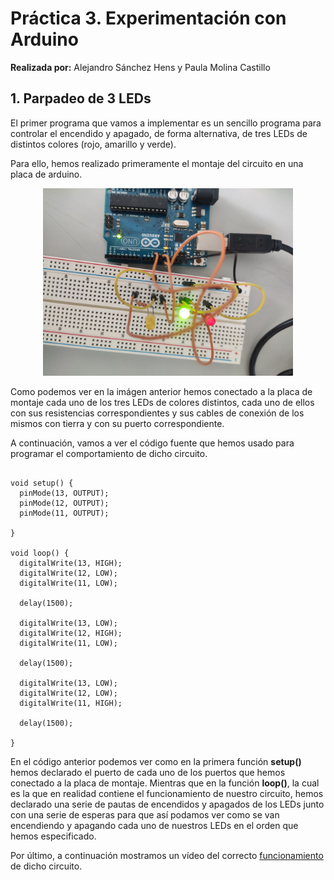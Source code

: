 # Práctica 3. Experimentación con Arduino

**Realizada por:** Alejandro Sánchez Hens y Paula Molina Castillo

## 1. Parpadeo de 3 LEDs

El primer programa que vamos a implementar es un sencillo programa para controlar el encendido y apagado, de forma alternativa, de tres LEDs de distintos colores (rojo, amarillo y verde).

Para ello, hemos realizado primeramente el montaje del circuito en una placa de arduino.

<p align="center">
    <img src="https://github.com/AlexHens/PDIH/blob/main/practica3/images/parpadeo_3_leds_montaje.jpg" width= "400" >
</p>

Como podemos ver en la imágen anterior hemos conectado a la placa de montaje cada uno de los tres LEDs de colores distintos, cada uno de ellos con sus resistencias correspondientes y sus cables de conexión de los mismos con tierra y con su puerto correspondiente.

A continuación, vamos a ver el código fuente que hemos usado para programar el comportamiento de dicho circuito.

<pre><code>
void setup() {
  pinMode(13, OUTPUT);
  pinMode(12, OUTPUT);
  pinMode(11, OUTPUT);

}

void loop() {
  digitalWrite(13, HIGH);
  digitalWrite(12, LOW);
  digitalWrite(11, LOW);
  
  delay(1500); 
  
  digitalWrite(13, LOW);
  digitalWrite(12, HIGH);
  digitalWrite(11, LOW);
  
  delay(1500);
  
  digitalWrite(13, LOW);
  digitalWrite(12, LOW);
  digitalWrite(11, HIGH);
  
  delay(1500);

}
</code></pre>

En el código anterior podemos ver como en la primera función **setup()** hemos declarado el puerto de cada uno de los puertos que hemos conectado a la placa de montaje. Mientras que en la función **loop()**, la cual es la que en realidad contiene el funcionamiento de nuestro circuito, hemos declarado una serie de pautas de encendidos y apagados de los LEDs junto con una serie de esperas para que así podamos ver como se van encendiendo y apagando cada uno de nuestros LEDs en el orden que hemos especificado.

Por último, a continuación mostramos un vídeo del correcto <a href="https://drive.google.com/file/d/1F9Hczb2fbOKzzxFIs60QOrALsla-qnca/view?usp=sharing" title="Funcionamiento Parpadeo 3 LEDs">funcionamiento</a> de dicho circuito.
